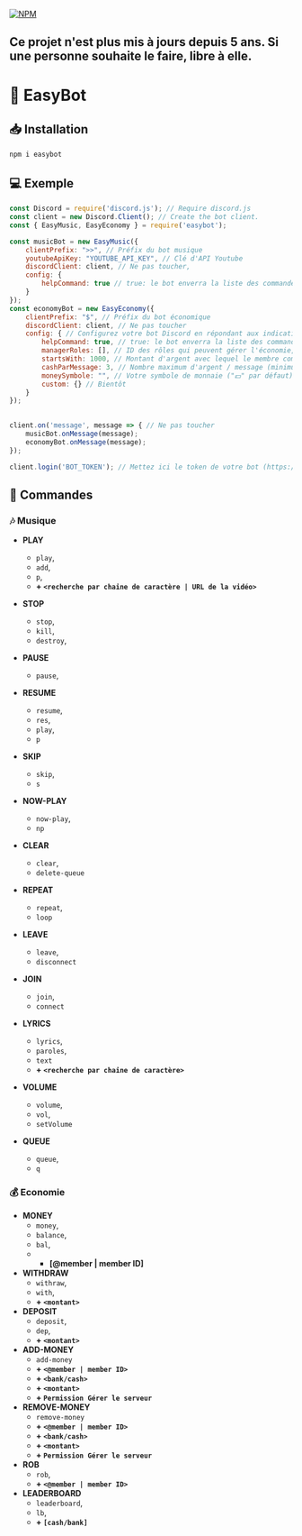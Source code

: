 [![NPM](https://nodei.co/npm/easybot.png)](https://nodei.co/npm/easybot/)

## Ce projet n'est plus mis à jours depuis 5 ans. Si une personne souhaite le faire, libre à elle. 

# 🧰 EasyBot

## 📥 Installation
```
npm i easybot
```

## 💻 Exemple
```js
const Discord = require('discord.js'); // Require discord.js
const client = new Discord.Client(); // Create the bot client.
const { EasyMusic, EasyEconomy } = require('easybot');

const musicBot = new EasyMusic({
    clientPrefix: ">>", // Préfix du bot musique
    youtubeApiKey: "YOUTUBE_API_KEY", // Clé d'API Youtube
    discordClient: client, // Ne pas toucher,
    config: {
        helpCommand: true // true: le bot enverra la liste des commandes | false: Le bot ne répondra pas à la commande "help"
    }
});
const economyBot = new EasyEconomy({
    clientPrefix: "$", // Préfix du bot économique
    discordClient: client, // Ne pas toucher
    config: { // Configurez votre bot Discord en répondant aux indications !
        helpCommand: true, // true: le bot enverra la liste des commandes | false: Le bot ne répondra pas à la commande "help"
        managerRoles: [], // ID des rôles qui peuvent gérer l'économie, utiliser les commandes pour ajouter/retirer de l'argent.
        startsWith: 1000, // Montant d'argent avec lequel le membre commence.
        cashParMessage: 3, // Nombre maximum d'argent / message (minimum préparamétré à 1)
        moneySymbole: "", // Votre symbole de monnaie ("💵" par défaut)
        custom: {} // Bientôt
    }
});

 
client.on('message', message => { // Ne pas toucher
    musicBot.onMessage(message);
    economyBot.onMessage(message);
});

client.login('BOT_TOKEN'); // Mettez ici le token de votre bot (https://discord.com/developers/applications/)
```

## 🤖 Commandes

### 🎶  <span style="colors: #735BC1;">Musique</span>
* **PLAY**
    * `play`,
    * `add`,
    * `p`,
    * **+ `<recherche par chaine de caractère | URL de la vidéo>`**

* **STOP**
    * `stop`,
    * `kill`,
    * `destroy`,
* **PAUSE**
    * `pause`,
* **RESUME**
    * `resume`,
    * `res`,
    * `play`,
    * `p`
* **SKIP**
    * `skip`,
    * `s`
* **NOW-PLAY**
    * `now-play`,
    * `np`
* **CLEAR**
    * `clear`,
    * `delete-queue`
* **REPEAT**
    * `repeat`,
    * `loop`
* **LEAVE**
    * `leave`,
    * `disconnect`
* **JOIN**
    * `join`,
    * `connect`
* **LYRICS**
    * `lyrics`,
    * `paroles`,
    * `text`
    * **+ `<recherche par chaine de caractère>`**
* **VOLUME**
    * `volume`,
    * `vol`,
    * `setVolume`
* **QUEUE**
    * `queue`,
    * `q`

### 💰 <span style="colors: #FFB900;">Economie</span>
*   **MONEY**
    * `money`,
    * `balance`,
    * `bal`,
    * + **[@member | member ID]**
*   **WITHDRAW**
    * `withraw`,
    * `with`,
    * **+ `<montant>`**
*   **DEPOSIT**
    * `deposit`,
    * `dep`,
    * **+ `<montant>`**
*   **ADD-MONEY**
    * `add-money`
    * **+ `<@member | member ID>`**
    * **+ `<bank/cash>`**
    * **+ `<montant>`**
    * **+ `Permission Gérer le serveur`**
*   **REMOVE-MONEY**
    * `remove-money`
    * **+ `<@member | member ID>`**
    * **+ `<bank/cash>`**
    * **+ `<montant>`**
    * **+ `Permission Gérer le serveur`**
*   **ROB**
    * `rob`,
    * **+ `<@member | member ID>`**
*   **LEADERBOARD**
    * `leaderboard`,
    * `lb`,
    * **+ `[cash/bank]`**
